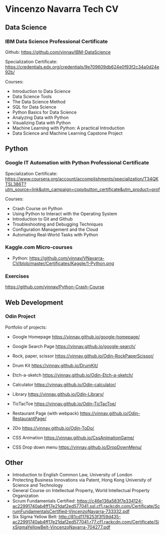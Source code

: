 # Vincenzo Navarra Tech CV
## <b>Data Science</b>
### <b>IBM Data Science Professional Certificate</b>

Github: https://github.com/vinnav/IBM-DataScience

Specialization Certificate: https://credentials.edx.org/credentials/9e709609db624e0f93f2c34a0d24e92b/

Courses:
- Introduction to Data Science
- Data Science Tools
- The Data Science Method
- SQL for Data Science
- Python Basics for Data Science
- Analyzing Data with Python
- Visualizing Data with Python
- Machine Learning with Python: A practical Introduction
- Data Science and Machine Learning Capstone Project

## <b>Python</b>
### <b>Google IT Automation with Python Professional Certificate</b>

Specialization Certificate: https://www.coursera.org/account/accomplishments/specialization/T34QKTSL386T?utm_source=link&utm_campaign=copybutton_certificate&utm_product=prof

Courses:
- Crash Course on Python
- Using Python to Interact with the Operating System
- Introduction to Git and Github
- Troubleshooting and Debugging Techniques
- Configuration Management and the Cloud
- Automating Real-World Tasks with Python

### <b>Kaggle.com Micro-courses</b>
- Python: https://github.com/vinnav/VNavarra-CV/blob/master/Certificates/Kaggle/1-Python.png

### Exercises
https://github.com/vinnav/Python-Crash-Course

## <b>Web Development</b>
### <b>Odin Project</b>
Portfolio of projects:
- Google Homepage
https://vinnav.github.io/google-homepage/

- Google Search Page
https://vinnav.github.io/google-search/

- Rock, paper, scissor
https://vinnav.github.io/Odin-RockPaperScissor/

- Drum Kit
https://vinnav.github.io/DrumKit/

- Etch-a-sketch
https://vinnav.github.io/Odin-Etch-a-sketch/

- Calculator
https://vinnav.github.io/Odin-calculator/

- Library
https://vinnav.github.io/Odin-Library/

- TicTacToe
https://vinnav.github.io/Odin-TicTacToe/

- Restaurant Page (with webpack)
https://vinnav.github.io/Odin-RestaurantPage/

- 2Do
https://vinnav.github.io/Odin-ToDo/

- CSS Animation
https://vinnav.github.io/CssAnimationGame/

- CSS Drop down menu
https://vinnav.github.io/DropDownMenu/

## <b>Other</b>
- Introduction to English Common Law, University of London
- Protecting Business Innovations via Patent, Hong Kong University of Science and Technology
- General Course on Intellectual Property, World Intellectual Property Organization
- Scrum Fundamentals Certified: https://c46e136a583f7e334124-ac22991740ab4ff17e21daf2ed577041.ssl.cf1.rackcdn.com/Certificate/ScrumFundamentalsCertified-VincenzoNavarra-733332.pdf
- Six Sigma Yellow Belt: http://81cd1176253f3f59d435-ac22991740ab4ff17e21daf2ed577041.r77.cf1.rackcdn.com/Certificate/SixSigmaYellowBelt-VincenzoNavarra-704277.pdf


